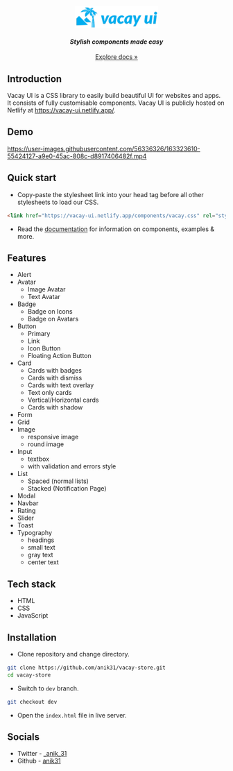 <p align="center">
  <a href="https://vacay-ui.netlify.app/">
    <img src="assets/logo.png" alt="Vacay UI logo">
  </a>
</p>
<h4 align="center"><i>Stylish components made easy</i></h4>
<p align="center"><a href="https://vacay-ui.netlify.app/docs.html">Explore docs »</a></p>

## Introduction
Vacay UI is a CSS library to easily build beautiful UI for websites and apps. It consists of fully customisable components. Vacay UI is publicly hosted on Netlify at https://vacay-ui.netlify.app/.
## Demo
https://user-images.githubusercontent.com/56336326/163323610-55424127-a9e0-45ac-808c-d8917406482f.mp4

## Quick start
* Copy-paste the stylesheet link into your head tag before all other stylesheets to load our CSS.
```html
<link href="https://vacay-ui.netlify.app/components/vacay.css" rel="stylesheet">
```
* Read the [documentation](https://vacay-ui.netlify.app/docs.html) for information on components, examples & more.

## Features
- Alert
- Avatar
    - Image Avatar
    - Text Avatar
- Badge
    - Badge on Icons
    - Badge on Avatars
- Button
    - Primary
    - Link
    - Icon Button
    - Floating Action Button
- Card
    - Cards with badges
    - Cards with dismiss
    - Cards with text overlay
    - Text only cards
    - Vertical/Horizontal cards
    - Cards with shadow
- Form
- Grid
- Image
    - responsive image
    - round image
- Input
    - textbox
    - with validation and errors style
- List
    - Spaced (normal lists)
    - Stacked (Notification Page)
- Modal
- Navbar
- Rating
- Slider
- Toast
- Typography
    - headings
    - small text
    - gray text
    - center text

## Tech stack
* HTML
* CSS
* JavaScript

## Installation
- Clone repository and change directory.
```bash
git clone https://github.com/anik31/vacay-store.git
cd vacay-store
```
- Switch to `dev` branch.
```bash
git checkout dev
```
- Open the `index.html` file in live server.
## Socials
* Twitter - [_anik_31](https://twitter.com/_anik_31)
* Github - [anik31](https://www.linkedin.com/in/anik31/)
